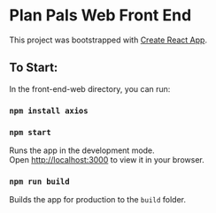 # Plan Pals Web Front End
This project was bootstrapped with [Create React App](https://github.com/facebook/create-react-app).

## To Start:
In the front-end-web directory, you can run:

### `npm install axios`
### `npm start`

Runs the app in the development mode.\
Open [http://localhost:3000](http://localhost:3000) to view it in your browser.

### `npm run build`

Builds the app for production to the `build` folder.
